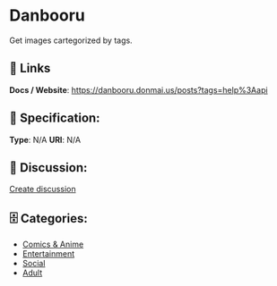 # Danbooru


Get images cartegorized by tags.

##  🔗 Links
**Docs / Website**: https://danbooru.donmai.us/posts?tags=help%3Aapi

## 🧬 Specification:
**Type**:  N/A 
**URI**:  N/A 

## 💬 Discussion:
[Create discussion](https://github.com/apis-list/apis-list/discussions/new)

## 🗄️ Categories:
- [Comics & Anime](https://github.com/apis-list/apis-list#comics-and-anime)
- [Entertainment](https://github.com/apis-list/apis-list#entertainment)
- [Social](https://github.com/apis-list/apis-list#social)
- [Adult](https://github.com/apis-list/apis-list#adult)



